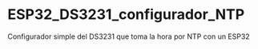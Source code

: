 # ESP32_DS3231_configurador_NTP
Configurador simple del DS3231 que toma la hora por NTP con un ESP32
